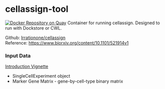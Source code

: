 # cellassign-tool
[![Docker Repository on Quay](https://quay.io/repository/nceglia/cellassign-tool/status "Docker Repository on Quay")](https://quay.io/repository/nceglia/cellassign-tool)
Container for running cellassign. Designed to run with Dockstore or CWL.

Github: [Irrationone/cellassign](https://github.com/Irrationone/cellassign)  <br/> 
Reference: https://www.biorxiv.org/content/10.1101/521914v1

### Input Data ###
 [Introduction Vignette](https://github.com/Irrationone/cellassign/blob/master/vignettes/introduction-to-cellassign.Rmd)
  - SingleCellExperiment object
  - Marker Gene Matrix - gene-by-cell-type binary matrix
